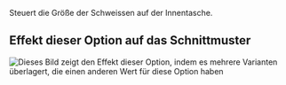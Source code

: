 Steuert die Größe der Schweissen auf der Innentasche.

## Effekt dieser Option auf das Schnittmuster

![Dieses Bild zeigt den Effekt dieser Option, indem es mehrere Varianten überlagert, die einen anderen Wert für diese Option haben](carlton_innerpocketweltheight_sample.svg "Effekt dieser Option auf das Schnittmuster")
